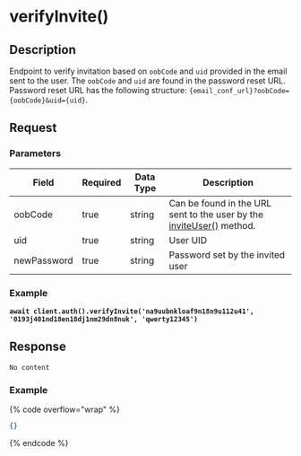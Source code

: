 # verifyInvite()

## Description

Endpoint to verify invitation based on `oobCode` and `uid` provided in the email sent to the user. The `oobCode` and `uid` are found in the password reset URL. Password reset URL has the following structure: `{email_conf_url}?oobCode={oobCode}&uid={uid}`.

## Request

### Parameters

<table><thead><tr><th>Field</th><th data-type="checkbox">Required</th><th>Data Type</th><th>Description</th></tr></thead><tbody><tr><td>oobCode</td><td>true</td><td>string</td><td>Can be found in the URL sent to the user by the <a href="inviteuser.md">inviteUser()</a> method.</td></tr><tr><td>uid</td><td>true</td><td>string</td><td>User UID</td></tr><tr><td>newPassword</td><td>true</td><td>string</td><td>Password set by the invited user</td></tr></tbody></table>

### Example

<pre class="language-javascript" data-overflow="wrap"><code class="lang-javascript"><strong>await client.auth().verifyInvite('na9uubnkloaf9n18n9u112u41', '0193j401nd18en18dj1nm29dn8nuk', 'qwerty12345')
</strong></code></pre>

## Response

`No content`

### Example

{% code overflow="wrap" %}
```json
{}
```
{% endcode %}

##
